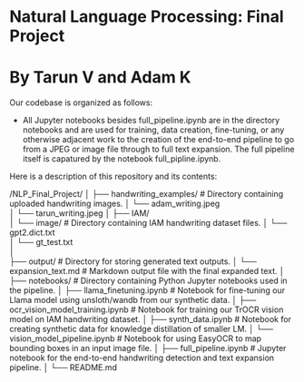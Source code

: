 # Natural Language Processing: Final Project
# By Tarun V and Adam K

Our codebase is organized as follows:
- All Jupyter notebooks besides full_pipeline.ipynb are in the directory notebooks and are used for training, data creation, fine-tuning, or any otherwise adjacent work to the creation of the end-to-end pipeline to go from a JPEG or image file through to full text expansion. The full pipeline itself is capatured by the notebook full_pipline.ipynb.

Here is a description of this repository and its contents:

/NLP_Final_Project/
│
├── handwriting_examples/        # Directory containing uploaded handwriting images.
│   └── adam_writing.jpeg        
│   └── tarun_writing.jpeg
│
├── IAM/                      
│   └── image/                   # Directory containing IAM handwriting dataset files.
│       └── gpt2.dict.txt                 
│       └── gt_test.txt              
│   
├── output/                      # Directory for storing generated text outputs.
│   └── expansion_text.md                # Markdown output file with the final expanded text.
│
├── notebooks/                   # Directory containing Python Jupyter notebooks used in the pipeline.
│   ├── llama_finetuning.ipynb           # Notebook for fine-tuning our Llama model using unsloth/wandb from our synthetic data.
│   ├── ocr_vision_model_training.ipynb  # Notebook for training our TrOCR vision model on IAM handwriting dataset.
│   ├── synth_data.ipynb                 # Notebook for creating synthetic data for knowledge distillation of smaller LM.
│   └── vision_model_pipeline.ipynb      # Notebook for using EasyOCR to map bounding boxes in an input image file.
│
├── full_pipeline.ipynb          # Jupyter notebook for the end-to-end handwriting detection and text expansion pipeline.
│
└── README.md
